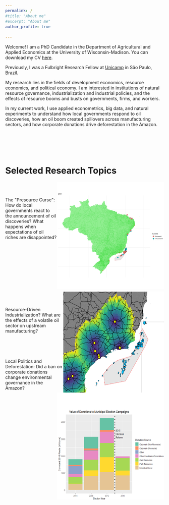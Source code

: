 ```yaml
---
permalink: /
#title: "About me"
#excerpt: "About me"
author_profile: true

---
```


Welcome! I am a PhD Candidate in the Department of Agricultural and Applied Economics at the University of Wisconsin-Madison. You can download my CV [here](http://ekatovich.github.io/files/CV_2020_09_17.pdf).

Previously, I was a Fulbright Research Fellow at [Unicamp](https://www.eco.unicamp.br/nea/) in São Paulo, Brazil.

My research lies in the fields of development economics, resource economics, and political economy. I am interested in institutions of natural resource governance, industrialization and industrial policies, and the effects of resource booms and busts on governments, firms, and workers. 

In my current work, I use applied econometrics, big data, and natural experiments to understand how local governments respond to oil discoveries, how an oil boom created spillovers across manufacturing sectors, and how corporate donations drive deforestation in the Amazon. <br/>

<br/><br/><br/><br/>

# **Selected Research Topics**
<img align="right" width="340" height="340" src="files/discoveries_by_year3.gif">
 
 <br/><br/>
 
The "Presource Curse":  How do local governments react to the announcement of oil discoveries? What happens when expectations of oil riches are disappointed?<br/>

<br/><br/><br/><br/><br/><br/><br/><br/>

<img align="right" width="320" height="320" src="files/refineries_impact.PNG">
 
 <br/> <br/>
 
Resource-Driven Industrialization? What are the effects of a volatile oil sector on upstream manufacturing? <br/>
<br/>

<img align="right" width="340" height="340" src="files/elections2.PNG">

 <br/> <br/>
 
Local Politics and Deforestation: Did a ban on corporate donations change environmental governance in the Amazon?<br/>

<br/>

